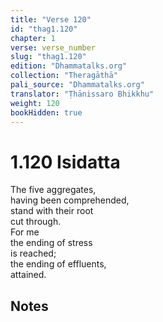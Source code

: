 ```yaml
---
title: "Verse 120"
id: "thag1.120"
chapter: 1
verse: verse_number
slug: "thag1.120"
edition: "Dhammatalks.org"
collection: "Theragāthā"
pali_source: "Dhammatalks.org"
translator: "Ṭhānissaro Bhikkhu"
weight: 120
bookHidden: true
---
```


# 1.120 Isidatta

The five aggregates,  
having been comprehended,  
stand with their root  
cut through.  
For me  
the ending of stress  
is reached;  
the ending of effluents,  
attained.  

## Notes